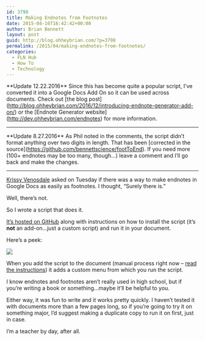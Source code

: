 ```yaml
---
id: 3798
title: Making Endnotes from Footnotes
date: 2015-04-16T16:42:42+00:00
author: Brian Bennett
layout: post
guid: http://blog.ohheybrian.com/?p=3798
permalink: /2015/04/making-endnotes-from-footnotes/
categories:
  - FLN Hub
  - How To
  - Technology
---
```

\*\*Update 12.22.2016\*\* Since this has become quite a popular script, I&#8217;ve converted it into a Google Docs Add On so it can be used across documents. Check out \[the blog post\](http://blog.ohheybrian.com/2016/12/introducing-endnote-generator-add-on/) or the \[Endnote Generator website\](http://dev.ohheybrian.com/endnotes) for more information.

* * *

\*\*Update 8.27.2016\*\* As Phil noted in the comments, the script didn&#8217;t format anything over two digits in length. That has been \[corrected in the source\](https://github.com/bennettscience/footToEnd). If you need more (100+ endnotes may be too many, though&#8230;) leave a comment and I&#8217;ll go back and make the changes.

* * *

[Krissy Venosdale](http://www.twitter.com/veinspired) asked on Tuesday if there was a way to make endnotes in Google Docs as easily as footnotes. I thought, &#8220;Surely there is.&#8221; 

Well, there&#8217;s not. 

So I wrote a script that does it.

[It&#8217;s hosted on GitHub](https://github.com/bennettscience/footToEnd) along with instructions on how to install the script (it&#8217;s **not** an add-on&#8230;just a custom script) and run it in your document.

Here&#8217;s a peek:

![](http://ohheybrian.com/images/gif/endnotesopt.gif)

When you add the script to the document (manual process right now &#8211; [read the instructions](http://github.com/bennettscience/footToEnd)) it adds a custom menu from which you run the script.

I know endnotes and footnotes aren&#8217;t really used in high school, but if you&#8217;re writing a book or something&#8230;maybe it&#8217;ll be helpful to you.

Either way, it was fun to write and it works pretty quickly. I haven&#8217;t tested it with documents more than a few pages long, so if you&#8217;re going to try it on something major, I&#8217;d suggest making a duplicate copy to run it on first, just in case.

I&#8217;m a teacher by day, after all.